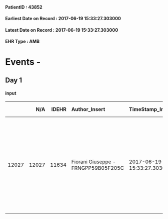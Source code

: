 
#### PatientID : 43852
#### Earliest Date on Record : 2017-06-19 15:33:27.303000
#### Latest Date on Record : 2017-06-19 15:33:27.303000
#### EHR Type : AMB

# Events - 

## Day 1

#### input
|       |    N/A |   IDEHR | Author_Insert                       | TimeStamp_Insert           | EHRType   |   PatientID |   IDDigitalSignDocument | persone_vicine   |   Unnamed: 0_x.1 |   IDANAMNESI_SOCIALE | Patient   | FamigliaAltro   | Paziente_T   | FamigliaAltro_T   |   Non_Rilevabile_x.1 | Note_Non_Rilevabile_x.1   | opt_Problemi   | ds_note_timori                                               | chk_competenza                                 | opt_paziente_a   | opt_famiglia_a   | opt_adeguatezza   | opt_paziente_solo   | ds_note_con                                                                                                                                                                                                  | opt_presente_assente   | Presenza_minori   | Caregiver_principale   | opt_capacita     | opt_necessario   | opt_presente   | opt_risorse_ec   | opt_paziente_psi   | opt_Ins_vol   | opt_paziente_ad   | opt_caregiver_ad   | opt_esenzione   | opt_inv_civile   |   invalidita_perc | ds_codice_es   | Needs     | Domestic partnership   | Fragility                    | opt_disponibilita_f   | opt_indennita_acc   | opt_legge   | opt_famiglia_psi   | opt_disponibilit_paz   |
|------:|-------:|--------:|:------------------------------------|:---------------------------|:----------|------------:|------------------------:|:-----------------|-----------------:|---------------------:|:----------|:----------------|:-------------|:------------------|---------------------:|:--------------------------|:---------------|:-------------------------------------------------------------|:-----------------------------------------------|:-----------------|:-----------------|:------------------|:--------------------|:-------------------------------------------------------------------------------------------------------------------------------------------------------------------------------------------------------------|:-----------------------|:------------------|:-----------------------|:-----------------|:-----------------|:---------------|:-----------------|:-------------------|:--------------|:------------------|:-------------------|:----------------|:-----------------|------------------:|:---------------|:----------|:-----------------------|:-----------------------------|:----------------------|:--------------------|:------------|:-------------------|:-----------------------|
| 12027 |  12027 |   11634 | Fiorani Giuseppe - FRNGPP59B05F205C | 2017-06-19 15:33:27.303000 | AMB       |       43852 |                  788181 | N/A              |             6423 |                 4046 | Si#1      | Si#1            | No#0         | Si#1              |                    0 | NR                        | No#0           | La figlia √® preoccupata di garantire un'adeguata assistenza | competenza/capacit√† assistenziale caregiver#0 | Congruenti#1     | Congruenti#1     | Si#1              | Si#1                | Vive con due badanti che si alternano nella gestione dell'assistenza. La moglie Gianfranca ,di aa 83,√® ricoverata in una RSA in Liguria ed √® assisitita dal figlio Paolo, il quale vive in regione Liguria | Presente#1             | No#0              | la figlia Laura        | Incrementabile#1 | Si#1             | Si#1           | Adeguate#1       | No#0               | No#0          | Totale#2          | Totale#2           | Si#1            | Si#1             |               100 | IC 14          | Clinici#0 | Badante#1              | sovraccarico assistenziale#4 | Si#1                  | Si#1                | Si#1        | S√¨#1              | Si#1                   |


